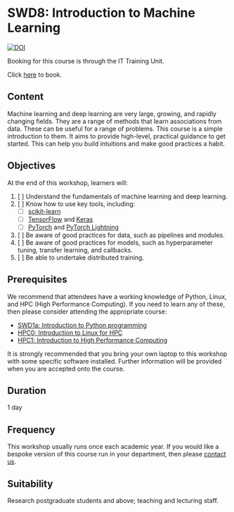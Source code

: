 # SWD8: Introduction to Machine Learning

[![DOI](https://zenodo.org/badge/483669317.svg)](https://zenodo.org/badge/latestdoi/483669317)

Booking for this course is through the IT Training Unit.  

Click [here](...) to book.  

## Content

Machine learning and deep learning are very large, growing, and rapidly changing fields. They are a range of methods that learn associations from data. These can be useful for a range of problems. This course is a simple introduction to them. It aims to provide high-level, practical guidance to get started. This can help you build intuitions and make good practices a habit.

## Objectives

At the end of this workshop, learners will:

1. [ ] Understand the fundamentals of machine learning and deep learning.
2. [ ] Know how to use key tools, including:
    - [ ] [scikit-learn](https://scikit-learn.org/stable/)
    - [ ] [TensorFlow](https://www.tensorflow.org/) and [Keras](https://keras.io/)
    - [ ] [PyTorch](https://pytorch.org/) and [PyTorch Lightning](https://www.pytorchlightning.ai/)
3. [ ] Be aware of good practices for data, such as pipelines and modules.
4. [ ] Be aware of good practices for models, such as hyperparameter tuning, transfer learning, and callbacks.
5. [ ] Be able to undertake distributed training.

## Prerequisites

We recommend that attendees have a working knowledge of Python, Linux, and HPC (High Performance Computing). If you need to learn any of these, then please consider attending the appropriate course:

- [SWD1a: Introduction to Python programming](https://arc.leeds.ac.uk/training/courses/swd1a/)
- [HPC0: Introduction to Linux for HPC](https://arc.leeds.ac.uk/training/courses/hpc0/)
- [HPC1: Introduction to High Performance Computing](https://arc.leeds.ac.uk/training/courses/hpc1/)

It is strongly recommended that you bring your own laptop to this workshop with some specific software installed. Further information will be provided when you are accepted onto the course.

## Duration

1 day

## Frequency

This workshop usually runs once each academic year. If you would like a bespoke version of this course run in your department, then please [contact us](https://bit.ly/arc-help).  

## Suitability

Research postgraduate students and above; teaching and lecturing staff.
